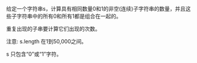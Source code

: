给定一个字符串s，计算具有相同数量0和1的非空(连续)子字符串的数量，并且这些子字符串中的所有0和所有1都是组合在一起的。

重复出现的子串要计算它们出现的次数。

注意: s.length 在1到50,000之间。

s 只包含“0”或“1”字符。
